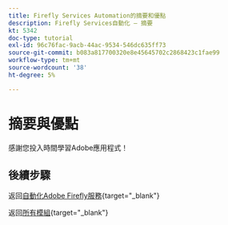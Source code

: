 ```yaml
---
title: Firefly Services Automation的摘要和優點
description: Firefly Services自動化 — 摘要
kt: 5342
doc-type: tutorial
exl-id: 96c76fac-9acb-44ac-9534-546dc635ff73
source-git-commit: b083a817700320e8e45645702c2868423c1fae99
workflow-type: tm+mt
source-wordcount: '38'
ht-degree: 5%

---
```


# 摘要與優點

感謝您投入時間學習Adobe應用程式！

## 後續步驟

返回[自動化Adobe Firefly服務](./automation.md){target="_blank"}

返回[所有模組](./../../../overview.md){target="_blank"}
